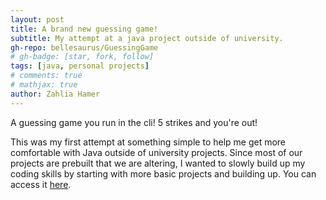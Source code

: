 ```yaml
---
layout: post
title: A brand new guessing game!
subtitle: My attempt at a java project outside of university.
gh-repo: bellesaurus/GuessingGame
# gh-badge: [star, fork, follow]
tags: [java, personal projects]
# comments: true
# mathjax: true
author: Zahlia Hamer
---
```


A guessing game you run in the cli! 5 strikes and you're out!

This was my first attempt at something simple to help me get more comfortable with Java outside of university projects. Since most of our projects are prebuilt that we are altering, I wanted to slowly build up my coding skills by starting with more basic projects and building up. You can access it [here](https://github.com/bellesaurus/GuessingGame).